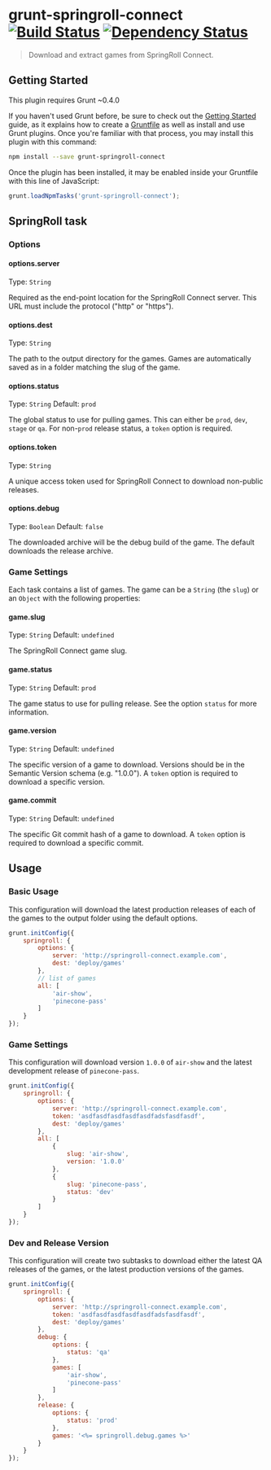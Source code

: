 # grunt-springroll-connect [![Build Status](https://travis-ci.org/SpringRoll/grunt-springroll-connect.svg)](https://travis-ci.org/SpringRoll/grunt-springroll-connect) [![Dependency Status](https://david-dm.org/SpringRoll/grunt-springroll-connect.svg)](https://david-dm.org/SpringRoll/grunt-springroll-connect)

> Download and extract games from SpringRoll Connect.

## Getting Started

This plugin requires Grunt ~0.4.0

If you haven't used Grunt before, be sure to check out the [Getting Started](http://gruntjs.com/getting-started) guide, as it explains how to create a [Gruntfile](http://gruntjs.com/sample-gruntfile) as well as install and use Grunt plugins. Once you're familiar with that process, you may install this plugin with this command:

```bash
npm install --save grunt-springroll-connect
```

Once the plugin has been installed, it may be enabled inside your Gruntfile with this line of JavaScript:

```js
grunt.loadNpmTasks('grunt-springroll-connect');
```
## SpringRoll task

### Options

#### options.server

Type: `String`

Required as the end-point location for the SpringRoll Connect server. This URL must include the protocol ("http" or "https").

#### options.dest

Type: `String`

The path to the output directory for the games. Games are automatically saved as in a folder matching the slug of the game. 

#### options.status

Type: `String`
Default: `prod`

The global status to use for pulling games. This can either be `prod`, `dev`, `stage` or `qa`. For non-`prod` release status, a `token` option is required. 

#### options.token

Type: `String`

A unique access token used for SpringRoll Connect to download non-public releases.

#### options.debug

Type: `Boolean`
Default: `false`

The downloaded archive will be the debug build of the game. The default downloads the release archive.

### Game Settings

Each task contains a list of games. The game can be a `String` (the `slug`) or an `Object` with the following properties:

#### game.slug

Type: `String`
Default: `undefined`

The SpringRoll Connect game slug. 

#### game.status

Type: `String`
Default: `prod`

The game status to use for pulling release. See the option `status` for more information.

#### game.version

Type: `String`
Default: `undefined`

The specific version of a game to download. Versions should be in the Semantic Version schema (e.g. "1.0.0"). A `token` option is required to download a specific version.

#### game.commit

Type: `String`
Default: `undefined`

The specific Git commit hash of a game to download. A `token` option is required to download a specific commit.

## Usage

### Basic Usage

This configuration will download the latest production releases of each of the games to the output folder using the default options. 

```js
grunt.initConfig({
	springroll: {
		options: {
			server: 'http://springroll-connect.example.com',
			dest: 'deploy/games'
		},
		// list of games
		all: [
			'air-show',
			'pinecone-pass'
		]
	}
});
```

### Game Settings

This configuration will download version `1.0.0` of `air-show` and the latest development release of `pinecone-pass`.

```js
grunt.initConfig({
	springroll: {
		options: {
			server: 'http://springroll-connect.example.com',
			token: 'asdfasdfasdfasdfasdfadsfasdfasdf',
			dest: 'deploy/games'
		},
		all: [
			{
				slug: 'air-show',
				version: '1.0.0'
			},
			{
				slug: 'pinecone-pass',
				status: 'dev'
			}
		]
	}
});
```

### Dev and Release Version

This configuration will create two subtasks to download either the latest QA releases of the games, or the latest production versions of the games.

```js
grunt.initConfig({
	springroll: {
		options: {
			server: 'http://springroll-connect.example.com',
			token: 'asdfasdfasdfasdfasdfadsfasdfasdf',
			dest: 'deploy/games'
		},
		debug: {
			options: {
				status: 'qa'
			},
			games: [
				'air-show',
				'pinecone-pass'
			]
		},
		release: {
			options: {
				status: 'prod'
			},
			games: '<%= springroll.debug.games %>'
		}
	}
});
```
